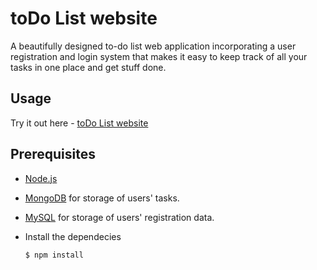 # toDo List website
A beautifully designed to-do list web application incorporating a user registration and login system that makes it easy to keep track of all your tasks in one place and get stuff done.

## Usage
Try it out here - [toDo List website](https://todo-list-website.herokuapp.com/)

## Prerequisites
* [Node.js](https://nodejs.org/en)<br>

* [MongoDB](https://www.mongodb.com/) for storage of users' tasks.<br>

* [MySQL](https://www.mysql.com/) for storage of users' registration data.<br>
* Install the dependecies  
  ```
  $ npm install
  ```
